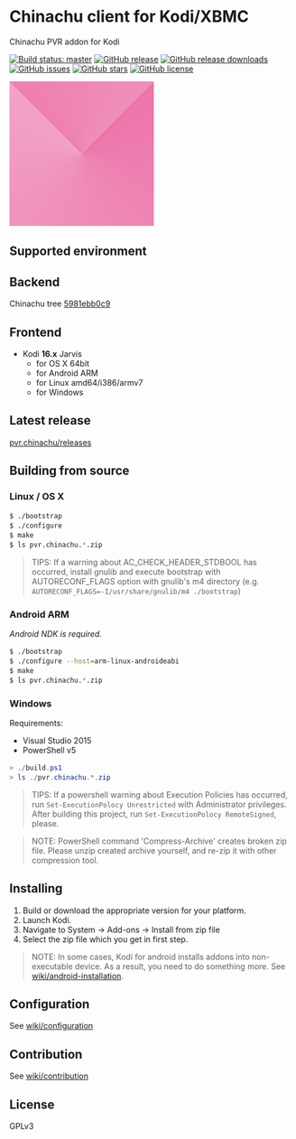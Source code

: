 # Chinachu client for Kodi/XBMC
Chinachu PVR addon for Kodi

[![Build status: master](https://img.shields.io/travis/mzyy94/pvr.chinachu/master.svg?maxAge=259200&style=flat-square)](https://travis-ci.org/mzyy94/pvr.chinachu/)
[![GitHub release](https://img.shields.io/github/release/mzyy94/pvr.chinachu.svg?maxAge=259200&style=flat-square)](https://github.com/mzyy94/pvr.chinachu/releases)
[![GitHub release downloads](https://img.shields.io/github/downloads/mzyy94/pvr.chinachu/total.svg?style=flat-square)](https://github.com/mzyy94/pvr.chinachu/releases)
[![GitHub issues](https://img.shields.io/github/issues/mzyy94/pvr.chinachu.svg?style=flat-square)](https://github.com/mzyy94/pvr.chinachu/issues)
[![GitHub stars](https://img.shields.io/github/stars/mzyy94/pvr.chinachu.svg?style=flat-square)](https://github.com/mzyy94/pvr.chinachu/stargazers)
[![GitHub license](https://img.shields.io/badge/license-GPLv3-orange.svg?style=flat-square)](https://raw.githubusercontent.com/mzyy94/pvr.chinachu/master/LICENSE)

![icon](/template/pvr.chinachu/icon.png)

## Supported environment

## Backend
Chinachu tree [5981ebb0c9](https://github.com/kanreisa/Chinachu/tree/5981ebb0c9d01330da08f83dd828459614caf6d8)

## Frontend
- Kodi **16.x** Jarvis
  + for OS X 64bit
  + for Android ARM
  + for Linux amd64/i386/armv7
  + for Windows

## Latest release

[pvr.chinachu/releases](https://github.com/mzyy94/pvr.chinachu/releases)

## Building from source

### Linux / OS X
```sh
$ ./bootstrap
$ ./configure
$ make
$ ls pvr.chinachu.*.zip
```
> TIPS: If a warning about AC_CHECK_HEADER_STDBOOL has occurred, install gnulib and execute bootstrap with
> AUTORECONF_FLAGS option with gnulib's m4 directory (e.g. `AUTORECONF_FLAGS=-I/usr/share/gnulib/m4 ./bootstrap`)

### Android ARM
*Android NDK is required.*

```sh
$ ./bootstrap
$ ./configure --host=arm-linux-androideabi
$ make
$ ls pvr.chinachu.*.zip
```

### Windows

Requirements:
- Visual Studio 2015
- PowerShell v5

```powershell
> ./build.ps1
> ls ./pvr.chinachu.*.zip
```
> TIPS: If a powershell warning about Execution Policies has occurred, run `Set-ExecutionPolocy Unrestricted`
> with Administrator privileges. After building this project, run `Set-ExecutionPolocy RemoteSigned`, please.

> NOTE: PowerShell command 'Compress-Archive' creates broken zip file.
> Please unzip created archive yourself, and re-zip it with other compression tool.

## Installing

1. Build or download the appropriate version for your platform.
2. Launch Kodi.
3. Navigate to System -> Add-ons -> Install from zip file
4. Select the zip file which you get in first step.

> NOTE: In some cases, Kodi for android installs addons into non-executable device. As a result, you need to do something more.
> See [wiki/android-installation](https://github.com/mzyy94/pvr.chinachu/wiki/android-installation).

## Configuration

See [wiki/configuration](https://github.com/mzyy94/pvr.chinachu/wiki/configuration)

## Contribution

See [wiki/contribution](https://github.com/mzyy94/pvr.chinachu/wiki/contribution)

## License

GPLv3
